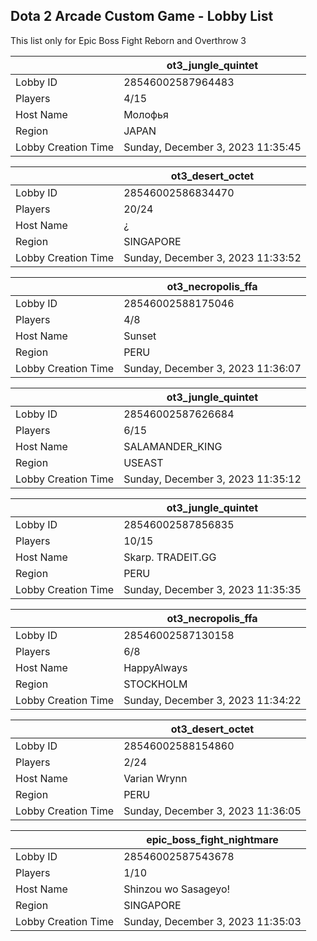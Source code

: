 ## Dota 2 Arcade Custom Game - Lobby List

This list only for Epic Boss Fight Reborn and Overthrow 3

|  | ot3_jungle_quintet |
| ------ | ------ |
| Lobby ID | 28546002587964483 |
| Players | 4/15 |
| Host Name | Молофья |
| Region | JAPAN |
| Lobby Creation Time | Sunday, December 3, 2023 11:35:45 |


|  | ot3_desert_octet |
| ------ | ------ |
| Lobby ID | 28546002586834470 |
| Players | 20/24 |
| Host Name | ¿ |
| Region | SINGAPORE |
| Lobby Creation Time | Sunday, December 3, 2023 11:33:52 |


|  | ot3_necropolis_ffa |
| ------ | ------ |
| Lobby ID | 28546002588175046 |
| Players | 4/8 |
| Host Name | Sunset |
| Region | PERU |
| Lobby Creation Time | Sunday, December 3, 2023 11:36:07 |


|  | ot3_jungle_quintet |
| ------ | ------ |
| Lobby ID | 28546002587626684 |
| Players | 6/15 |
| Host Name | SALAMANDER_KING |
| Region | USEAST |
| Lobby Creation Time | Sunday, December 3, 2023 11:35:12 |


|  | ot3_jungle_quintet |
| ------ | ------ |
| Lobby ID | 28546002587856835 |
| Players | 10/15 |
| Host Name | Skarp. TRADEIT.GG |
| Region | PERU |
| Lobby Creation Time | Sunday, December 3, 2023 11:35:35 |


|  | ot3_necropolis_ffa |
| ------ | ------ |
| Lobby ID | 28546002587130158 |
| Players | 6/8 |
| Host Name | HappyAlways |
| Region | STOCKHOLM |
| Lobby Creation Time | Sunday, December 3, 2023 11:34:22 |


|  | ot3_desert_octet |
| ------ | ------ |
| Lobby ID | 28546002588154860 |
| Players | 2/24 |
| Host Name | Varian Wrynn |
| Region | PERU |
| Lobby Creation Time | Sunday, December 3, 2023 11:36:05 |


|  | epic_boss_fight_nightmare |
| ------ | ------ |
| Lobby ID | 28546002587543678 |
| Players | 1/10 |
| Host Name | Shinzou wo Sasageyo! |
| Region | SINGAPORE |
| Lobby Creation Time | Sunday, December 3, 2023 11:35:03 |


